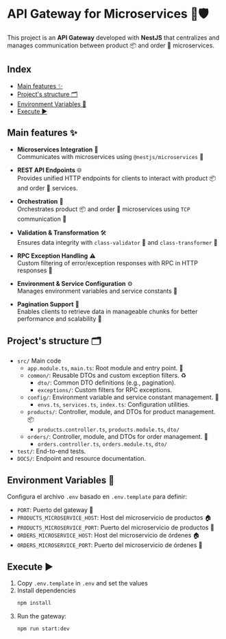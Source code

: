 # API Gateway for Microservices 🚪🛡️

This project is an **API Gateway** developed with **NestJS** that centralizes and manages communication between product 📦 and order 🧾 microservices.

## Index

- [Main features ✨](#main-features-)
- [Project's structure 🗂️](#projects-structure-)
- [Environment Variables 🌱](#environment-variables-)
- [Execute ▶️](#execute-)

## Main features ✨

- **Microservices Integration** 🧩  
  Communicates with microservices using `@nestjs/microservices` 🔗

- **REST API Endpoints** 🌐  
  Provides unified HTTP endpoints for clients to interact with product 📦 and order 🧾 services.

- **Orchestration** 🎼  
  Orchestrates product 📦 and order 🧾 microservices using `TCP` communication 🔌

- **Validation & Transformation** 🛠️  
  Ensures data integrity with `class-validator` 🧪 and `class-transformer` 🔄

- **RPC Exception Handling** ⚠️  
  Custom filtering of error/exception responses with RPC in HTTP responses 🚨

- **Environment & Service Configuration** ⚙️  
  Manages environment variables and service constants 🔑

- **Pagination Support** 📄  
  Enables clients to retrieve data in manageable chunks for better performance and scalability 🚀

## Project's structure 🗂️

- `src/` Main code
  - `app.module.ts`, `main.ts`: Root module and entry point. 🚀
  - `common/`: Reusable DTOs and custom exception filters. ♻️
    - `dto/`: Common DTO definitions (e.g., pagination).
    - `exceptions/`: Custom filters for RPC exceptions.
  - `config/`: Environment variable and service constant management. 🔑
    - `envs.ts`, `services.ts`, `index.ts`: Configuration utilities.
  - `products/`: Controller, module, and DTOs for product management. 📦
    - `products.controller.ts`, `products.module.ts`, `dto/`
  - `orders/`: Controller, module, and DTOs for order management. 🧾
    - `orders.controller.ts`, `orders.module.ts`, `dto/`
- `test/`: End-to-end tests.
- `DOCS/`: Endpoint and resource documentation.

## Environment Variables 🌱

Configura el archivo `.env` basado en `.env.template` para definir:

- `PORT`: Puerto del gateway 🚪
- `PRODUCTS_MICROSERVICE_HOST`: Host del microservicio de productos 🏠
- `PRODUCTS_MICROSERVICE_PORT`: Puerto del microservicio de productos 🚪
- `ORDERS_MICROSERVICE_HOST`: Host del microservicio de órdenes 🏠
- `ORDERS_MICROSERVICE_PORT`: Puerto del microservicio de órdenes 🚪

## Execute ▶️

1. Copy `.env.template` in `.env` and set the values
2. Install dependencies
   ```zsh
   npm install
   ```
3. Run the gateway:
   ```zsh
   npm run start:dev
   ```
